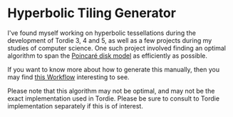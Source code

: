 # Hyperbolic Tiling Generator

I've found myself working on hyperbolic tessellations during the development of Tordie 3, 4 and 5, as well as a few projects during my studies of computer science. One such project involved finding an optimal algorithm to span the [Poincaré disk model](https://en.wikipedia.org/wiki/Poincar%C3%A9_disk_model) as efficiently as possible.

If you want to know more about how to generate this manually, then you may find [this Workflow](https://moae.dev/workflows/#/mathematics/analytic_geometry/Efficient-Tiling-of-a-Hyperbolic-Tessellation) interesting to see.

Please note that this algorithm may not be optimal, and may not be the exact implementation used in Tordie. Please be sure to consult to Tordie implementation separately if this is of interest.
